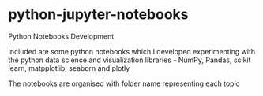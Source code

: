 # python-jupyter-notebooks
Python Notebooks Development

Included are some python notebooks which I developed experimenting with the python data science and visualization libraries - NumPy, Pandas, scikit learn, matpplotlib, seaborn and plotly

The notebooks are organised with folder name representing each topic


